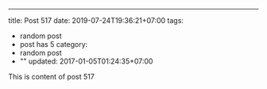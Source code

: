---
title: Post 517
date: 2019-07-24T19:36:21+07:00
tags:
  - random post
  - post has 5
category:
  - random post
  - ""
updated: 2017-01-05T01:24:35+07:00

This is content of post 517